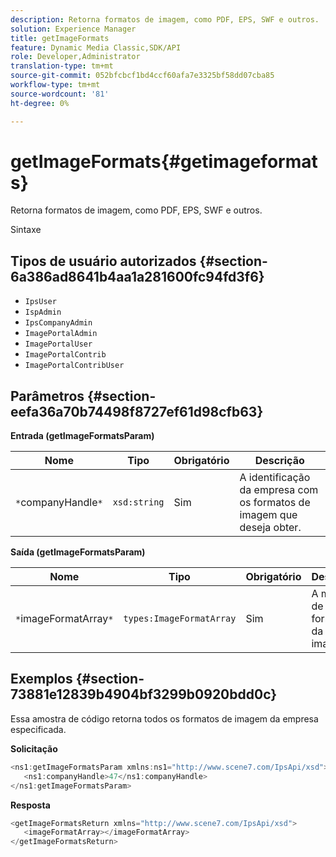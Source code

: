 ```yaml
---
description: Retorna formatos de imagem, como PDF, EPS, SWF e outros.
solution: Experience Manager
title: getImageFormats
feature: Dynamic Media Classic,SDK/API
role: Developer,Administrator
translation-type: tm+mt
source-git-commit: 052bfcbcf1bd4ccf60afa7e3325bf58dd07cba85
workflow-type: tm+mt
source-wordcount: '81'
ht-degree: 0%

---
```



# getImageFormats{#getimageformats}

Retorna formatos de imagem, como PDF, EPS, SWF e outros.

Sintaxe

## Tipos de usuário autorizados {#section-6a386ad8641b4aa1a281600fc94fd3f6}

* `IpsUser`
* `IspAdmin`
* `IpsCompanyAdmin`
* `ImagePortalAdmin`
* `ImagePortalUser`
* `ImagePortalContrib`
* `ImagePortalContribUser`

## Parâmetros {#section-eefa36a70b74498f8727ef61d98cfb63}

**Entrada (getImageFormatsParam)**

| Nome | Tipo | Obrigatório | Descrição |
|---|---|---|---|
| `*`companyHandle`*` | `xsd:string` | Sim | A identificação da empresa com os formatos de imagem que deseja obter. |

**Saída (getImageFormatsParam)**

| Nome | Tipo | Obrigatório | Descrição |
|---|---|---|---|
| `*`imageFormatArray`*` | `types:ImageFormatArray` | Sim | A matriz de formato da imagem. |

## Exemplos {#section-73881e12839b4904bf3299b0920bdd0c}

Essa amostra de código retorna todos os formatos de imagem da empresa especificada.

**Solicitação**

```java
<ns1:getImageFormatsParam xmlns:ns1="http://www.scene7.com/IpsApi/xsd">
   <ns1:companyHandle>47</ns1:companyHandle>
</ns1:getImageFormatsParam>
```

**Resposta**

```java
<getImageFormatsReturn xmlns="http://www.scene7.com/IpsApi/xsd">
   <imageFormatArray></imageFormatArray>
</getImageFormatsReturn>
```

